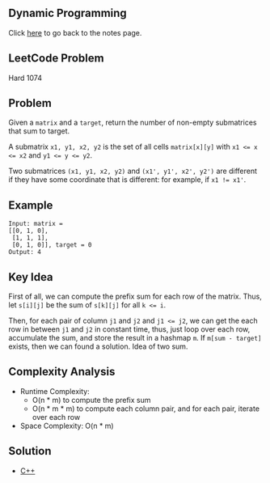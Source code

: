 ## Dynamic Programming
Click [here](../../dynamic_programming/notes.md) to go back to the notes page.

## LeetCode Problem
Hard 1074

## Problem
Given a `matrix` and a `target`, return the number of non-empty submatrices that sum to target.

A submatrix `x1, y1, x2, y2` is the set of all cells `matrix[x][y]` with `x1 <= x <= x2` and `y1 <= y <= y2`.

Two submatrices `(x1, y1, x2, y2)` and `(x1', y1', x2', y2')` are different if they have some coordinate that is different: for example, if `x1 != x1'`.

## Example
```
Input: matrix =
[[0, 1, 0],
 [1, 1, 1],
 [0, 1, 0]], target = 0
Output: 4
```

## Key Idea
First of all, we can compute the prefix sum for each row of the matrix. Thus, let `s[i][j]` be the sum of `s[k][j]` for all `k <= i`.

Then, for each pair of column `j1` and `j2` and `j1 <= j2`, we can get the each row in between `j1` and `j2` in constant time, thus, just loop over each row, accumulate the sum, and store the result in a hashmap `m`. If `m[sum - target]` exists, then we can found a solution. Idea of two sum.

## Complexity Analysis
- Runtime Complexity:
  - O(n * m) to compute the prefix sum
  - O(n * m * m) to compute each column pair, and for each pair, iterate over each row
- Space Complexity: O(n * m)

## Solution
- [C++](solution.cpp)